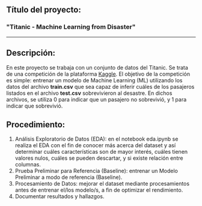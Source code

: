 ## Título del proyecto:
### "Titanic - Machine Learning from Disaster"
---

## Descripción:
En este proyecto se trabaja con un conjunto de datos del Titanic. Se trata de una competición de la plataforma [Kaggle](https://www.kaggle.com/). El objetivo de la competición es simple: entrenar un modelo de Machine Learning (ML) utilizando los datos del archivo **train.csv** que sea capaz de inferir cuáles de los pasajeros listados en el archivo **test.csv** sobrevivieron al desastre. En dichos archivos, se utiliza 0 para indicar que un pasajero no sobrevivió, y 1 para indicar que sobrevivió.

## Procedimiento:
1. Análisis Exploratorio de Datos (EDA): en el notebook eda.ipynb se realiza el EDA con el fin de conocer más acerca del dataset y así determinar cuáles características son de mayor interés, cuáles tienen valores nulos, cuáles se pueden descartar, y si existe relación entre columnas.
2. Prueba Preliminar para Referencia (Baseline): entrenar un Modelo Preliminar a modo de referencia (Baseline).
3. Procesamiento de Datos: mejorar el dataset mediante procesamientos antes de entrenar el/los modelo/s, a fin de optimizar el rendimiento.
4. Documentar resultados y hallazgos.
